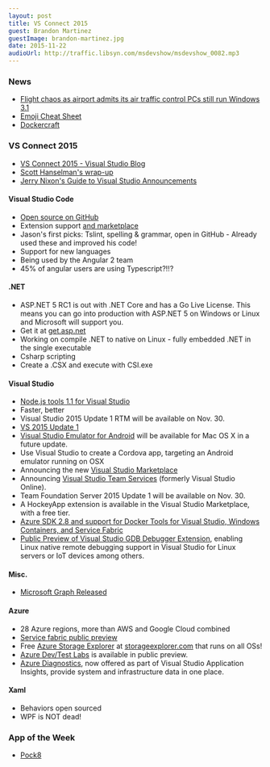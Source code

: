```yaml
---
layout: post
title: VS Connect 2015
guest: Brandon Martinez
guestImage: brandon-martinez.jpg
date: 2015-11-22
audioUrl: http://traffic.libsyn.com/msdevshow/msdevshow_0082.mp3
---
```


### News

 - [Flight chaos as airport admits its air traffic control PCs still run Windows 3.1](http://metro.co.uk/2015/11/16/flight-chaos-as-airport-admits-its-air-traffic-control-pcs-still-run-windows-3-1-5505950/)
 - [Emoji Cheat Sheet](http://www.emoji-cheat-sheet.com/)
 - [Dockercraft](https://github.com/docker/dockercraft)
 
### VS Connect 2015

 - [VS Connect 2015 - Visual Studio Blog](http://blogs.msdn.com/b/visualstudio/archive/2015/11/18/news-and-announcements-from-connect-2015.aspx)
 - [Scott Hanselman's wrap-up](http://www.hanselman.com/blog/ASPNET5AndNETCoreRC1InContextPlusAllTheConnect2015News.aspx)
 - [Jerry Nixon's Guide to Visual Studio Announcements](http://blog.jerrynixon.com/2015/11/a-developers-guide-to-visual-studio.html?m=1)


#### Visual Studio Code

 - [Open source on GitHub](https://github.com/microsoft/vscode)
 - Extension support [and marketplace](https://marketplace.visualstudio.com/#VSCode)
  -   Jason's first picks: Tslint, spelling & grammar, open in GitHub - Already used these and improved his code!
 - Support for new languages
 - Being used by the Angular 2 team
  - 45% of angular users are using Typescript?!!?

#### .NET

 - ASP.NET 5 RC1 is out with .NET Core and has a Go Live License. This means you can go into production with ASP.NET 5 on Windows or Linux and Microsoft will support you.
  - Get it at [get.asp.net](http://get.asp.net)
 - Working on compile .NET to native on Linux - fully embedded .NET in the single executable
 - Csharp scripting
  - Create a .CSX and execute with CSI.exe

#### Visual Studio

 - [Node.js tools 1.1 for Visual Studio](http://blogs.msdn.com/b/visualstudio/archive/2015/11/18/node-js-tools-1-1-for-visual-studio-released.aspx)
  - Faster, better
 - Visual Studio 2015 Update 1 RTM will be available on Nov. 30.
  - [VS 2015 Update 1](https://www.visualstudio.com/en-us/news/vs2015-update1-vs.aspx)
 - [Visual Studio Emulator for Android](https://www.visualstudio.com/en-us/features/msft-android-emulator-vs.aspx) will be available for Mac OS X in a future update.
  - Use Visual Studio to create a Cordova app, targeting an Android emulator running on OSX
 - Announcing the new [Visual Studio Marketplace](https://www.visualstudio.com/en-us/get-started/marketplace/overview)
 - Announcing [Visual Studio Team Services](https://www.visualstudio.com/en-us/products/visual-studio-team-services-vs.aspx) (formerly Visual Studio Online).
 - Team Foundation Server 2015 Update 1 will be available on Nov. 30.
 - A HockeyApp extension is available in the Visual Studio Marketplace, with a free tier.
 - [Azure SDK 2.8 and support for Docker Tools for Visual Studio, Windows Containers, and Service Fabric](https://azure.microsoft.com/en-us/blog/announcing-the-azure-sdk-2-8-for-net/)
 - [Public Preview of Visual Studio GDB Debugger Extension](http://blogs.msdn.com/b/vcblog/archive/2015/11/18/announcing-the-vs-gdb-debugger-extension.aspx), enabling Linux native remote debugging support in Visual Studio for Linux servers or IoT devices among others.

#### Misc.

 - [Microsoft Graph Released](http://graph.microsoft.com)

#### Azure

 - 28 Azure regions, more than AWS and Google Cloud combined
 - [Service fabric public preview](http://blogs.msdn.com/b/azureservicefabric/archive/2015/11/18/service-fabric-enters-public-preview.aspx)
  - Free [Azure Storage Explorer](http://storageexplorer.com/) at [storageexplorer.com](http://storageexplorer.com/) that runs on all OSs!
 - [Azure Dev/Test Labs](https://azure.microsoft.com/en-us/services/devtest-lab/) is available in public preview.
 - [Azure Diagnostics](https://azure.microsoft.com/en-us/blog/azure-diagnostics-integration-with-application-insights/), now offered as part of Visual Studio Application Insights, provide system and infrastructure data in one place.

#### Xaml

 - Behaviors open sourced
 - WPF is NOT dead!

### App of the Week

 - [Pock8](https://www.microsoft.com/en-us/store/apps/pock8/9wzdncrdktl2)
